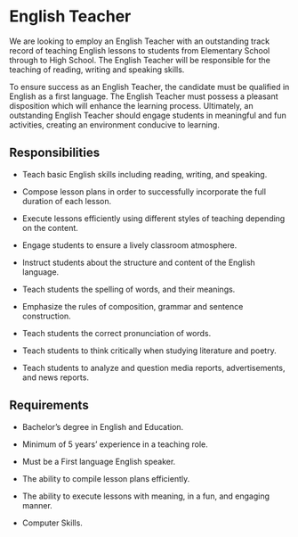 # English Teacher

We are looking to employ an English Teacher with an outstanding track record of teaching English lessons to students from Elementary School through to High School. The English Teacher will be responsible for the teaching of reading, writing and speaking skills.

To ensure success as an English Teacher, the candidate must be qualified in English as a first language. The English Teacher must possess a pleasant disposition which will enhance the learning process. Ultimately, an outstanding English Teacher should engage students in meaningful and fun activities, creating an environment conducive to learning.

## Responsibilities

* Teach basic English skills including reading, writing, and speaking.

* Compose lesson plans in order to successfully incorporate the full duration of each lesson.

* Execute lessons efficiently using different styles of teaching depending on the content.

* Engage students to ensure a lively classroom atmosphere.

* Instruct students about the structure and content of the English language.

* Teach students the spelling of words, and their meanings.

* Emphasize the rules of composition, grammar and sentence construction.

* Teach students the correct pronunciation of words.

* Teach students to think critically when studying literature and poetry.

* Teach students to analyze and question media reports, advertisements, and news reports.

## Requirements

* Bachelor’s degree in English and Education.

* Minimum of 5 years’ experience in a teaching role.

* Must be a First language English speaker.

* The ability to compile lesson plans efficiently.

* The ability to execute lessons with meaning, in a fun, and engaging manner.

* Computer Skills.

